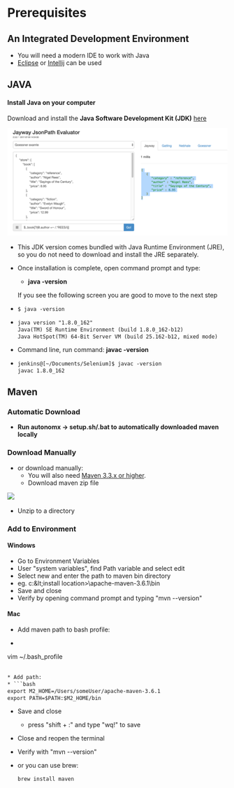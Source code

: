 # Prerequisites

## An Integrated Development Environment

* You will need a modern IDE to work with Java
* [Eclipse](https://ehsan-matean.gitbook.io/automationcore/~/edit/drafts/-L_LG8F5yxhSdB1sjMGm/getting-started/ide/eclipse) or [Intellij](https://ehsan-matean.gitbook.io/automationcore/~/edit/drafts/-L_LG8F5yxhSdB1sjMGm/getting-started/ide/intellij) can be used

## JAVA 

####  Install Java on your computer

Download and install the **Java Software Development Kit \(JDK\)** [here](http://www.oracle.com/technetwork/java/javase/downloads/index.html)

![](../.gitbook/assets/image%20%2831%29.png)

* This JDK version comes bundled with Java Runtime Environment \(JRE\), so you do not need to download and install the JRE separately.
* Once installation is complete, open command prompt and type:

  * **java -version**

   If you see the following screen you are good to move to the next step

* ```
  $ java -version
  ```
* ```text
  java version "1.8.0_162"
  Java(TM) SE Runtime Environment (build 1.8.0_162-b12)
  Java HotSpot(TM) 64-Bit Server VM (build 25.162-b12, mixed mode)
  ```
* Command line, run command: **javac -version**
* ```text
  jenkins@[~/Documents/Selenium]$ javac -version
  javac 1.8.0_162
  ```

## Maven

### Automatic Download

* **Run autonomx -&gt; setup.sh/.bat to automatically downloaded maven locally**

### Download Manually

* or download manually:
  * You will also need [Maven 3.3.x or higher](https://maven.apache.org/download.cgi).
  * Download maven zip file

![](../.gitbook/assets/image.png)

* Unzip to a directory

### Add to Environment 

#### Windows

* Go to Environment Variables 
* User "system variables", find Path variable and select edit
* Select new and enter the path to maven bin directory
* eg. c:\&lt;install location&gt;\apache-maven-3.6.1\bin
* Save and close
* Verify by opening command prompt and typing "mvn --version"

#### Mac

* Add maven path to bash profile:
*   ```text
  vim ~/.bash_profile
  ```

* Add path:
* ```bash
  export M2_HOME=/Users/someUser/apache-maven-3.6.1
  export PATH=$PATH:$M2_HOME/bin
  ```
* Save and close
  * press "shift + :" and type "wq!" to save
* Close and reopen the terminal
* Verify with "mvn --version"
* or you can use brew: 

  ```text
  brew install maven
  ```

